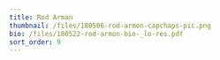 ```yaml
---
title: Rod Arman
thumbnail: /files/180506-rod-armon-capchaps-pic.png
bio: /files/180522-rod-armon-bio-_lo-res.pdf
sort_order: 9
---
```


